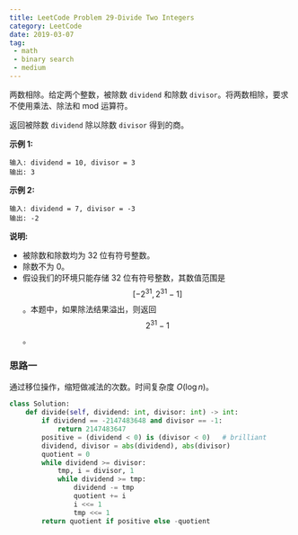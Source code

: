 ```yaml
---
title: LeetCode Problem 29-Divide Two Integers
category: LeetCode
date: 2019-03-07
tag:
 - math
 - binary search
 - medium
---
```


两数相除。给定两个整数，被除数 `dividend` 和除数 `divisor`。将两数相除，要求不使用乘法、除法和 mod 运算符。

返回被除数 `dividend` 除以除数 `divisor` 得到的商。

**示例 1:**

```
输入: dividend = 10, divisor = 3
输出: 3
```

**示例 2:**

```
输入: dividend = 7, divisor = -3
输出: -2
```

**说明:**

- 被除数和除数均为 32 位有符号整数。
- 除数不为 0。
- 假设我们的环境只能存储 32 位有符号整数，其数值范围是 $$[−2^{31},  2^{31} − 1]$$。本题中，如果除法结果溢出，则返回 $$2^{31} − 1$$。

<!-- more -->

### 思路一

通过移位操作，缩短做减法的次数。时间复杂度 $O(\log n)$。

```python
class Solution:
    def divide(self, dividend: int, divisor: int) -> int:
        if dividend == -2147483648 and divisor == -1:
            return 2147483647
        positive = (dividend < 0) is (divisor < 0)   # brilliant
        dividend, divisor = abs(dividend), abs(divisor)
        quotient = 0
        while dividend >= divisor:
            tmp, i = divisor, 1
            while dividend >= tmp:
                dividend -= tmp
                quotient += i
                i <<= 1
                tmp <<= 1
        return quotient if positive else -quotient
```